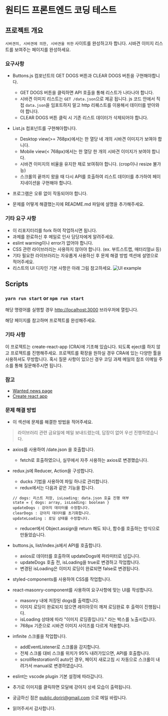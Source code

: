 # 원티드 프론트엔드 코딩 테스트

## 프로젝트 개요

`시바견의, 시바견에 의한, 시바견을 위한` 사이트를 완성하고자 합니다.
시바견 이미지 리스트를 보여주는 페이지를 완성하세요.

### 요구사항

- Buttons.js 컴포넌트의 GET DOGS 버튼과 CLEAR DOGS 버튼을 구현해야합니다.

  - GET DOGS 버튼을 클릭하면 API 호출을 통해 리스트가 나타나야 합니다.
  - 시바견 이미지 리스트는 `GET /data.json`으로 제공 됩니다. js 코드 안에서 직접 `data.json`을 임포트하지 말고 http 리퀘스트를 이용해서 데이터를 받아와야 합니다.
  - CLEAR DOGS 버튼 클릭 시 기존 리스트 데이터가 삭제되어야 합니다.

- List.js 컴포넌트를 구현해아합니다.

  - Desktop view(>= 768px)에서는 한 열당 네 개의 시바견 이미지가 보여야 합니다.
  - Mobile view(< 768px)에서는 한 열당 한 개의 시바견 이미지가 보여야 합니다.
  - 시바견 이미지의 비율을 유지한 채로 보여줘야 합니다. (crop이나 resize 불가능)
  - 스크롤의 끝까지 왔을 때 다시 API를 호출하여 리스트 데이터를 추가하여 페이지네이션을 구현해야 합니다.

- 프로그램은 오류 없이 작동되어야 합니다.
- 문제를 어떻게 해결했는지에 README.md 파일에 설명을 추가해주세요.

### 기타 요구 사항

- 이 리포지터리를 fork 하여 작업하시면 됩니다.
- 과제를 완료하신 후 메일로 인사 담당자에게 알려주세요.
- eslint warning이나 error가 없어야 합니다.
- CSS 관련 라이브러리는 사용하지 않아야 합니다. (ex. 부트스트랩, 매터리얼ui 등)
- 기타 필요한 라이브러리는 자유롭게 사용하신 후 문제 해결 방법 섹션에 설명으로 적어주세요.
- 리스트의 UI 디자인 기본 사항은 아래 그림 참고하세요.
  ![UI example](https://s3.ap-northeast-2.amazonaws.com/wanted-public/sample.jpg)

## Scripts

### `yarn run start` or `npm run start`

해당 명령어를 실행할 경우 [http://localhost:3000](http://localhost:3000) 브라우저에 열립니다.

해당 페이지를 참고하며 프로젝트를 완성해주세요.

### 기타 사항

이 프로젝트는 create-react-app (CRA)에 기초해 있습니다. 되도록 eject를 하지 않고 프로젝트를 진행해주세요.
프로젝트를 확장을 원하실 경우 CRA에 있는 다양한 툴을 사용하셔도 무방합니다.
혹시 질문 사항이 있으신 경우 코딩 과제 메일의 참조 이메일 주소를 통해 질문해주시면 됩니다.

### 참고

- [Wanted news page](https://www.wanted.co.kr/news)
- [Create react app](https://facebook.github.io/create-react-app/)

### 문제 해결 방법

- 이 섹션에 문제를 해결한 방법을 적어주세요.

> 라이브러리 관련 금요일에 메일 보내드렸는데, 답장이 없어 우선 진행하였습니다.

- axios를 사용하여 /date.json 을 호출합니다.

  - fetch로 호출하였으나, 실무에서 자주 사용하는 axios로 변경했습니다.

- redux.js에 Reducer, Action을 구성합니다.

  - ducks 기법을 사용하여 파일 하나로 관리합니다.
  - redux에서는 다음과 같은 기능을 합니다.

  ```
  // dogs: 리스트 저장, isLoading: data.json 호출 진행 여부
  state = { dogs: array, isLoading: boolean }
  updateDogs : 강아지 데이터를 수정합니다.
  clearDogs : 강아지 데이터를 초기화합니다.
  updateLoading : 로딩 상태를 수정합니다.
  ```

  - reducer에서 Object.assign을 return 해도 되나, 함수를 호출하는 방식으로 만들었습니다.

- buttons.js, list/index.js에서 API를 호출합니다.

  - axios로 데이터를 호출하여 updateDogs에 파라미터로 넘깁니다.
  - updateDogs 호출 전, isLoading을 true로 변경하고 작업합니다.
  - 변경된 isLoading은 이미지 로딩이 완료되면 false로 변경됩니다.

- styled-components를 사용하여 CSS를 작업합니다.

- react-masonry-component를 사용하여 요구사항에 맞는 UI를 작성합니다.

  - masonry 내에 저장된 dogs를 출력합니다.
  - 이미지 로딩이 완료되지 않으면 레이아웃이 깨져 로딩완료 후 출력이 진행됩니다.
  - isLoading 상태에 따라 "이미지 로딩중입니다." 라는 박스를 노출시킵니다.
  - 768px 기준으로 시바견 이미지 사이즈를 다르게 적용합니다.

- infinite 스크롤을 작업합니다.

  - addEventListener로 스크롤을 감지합니다.
  - 전체 스크롤 대비 스크롤 위치가 95% 내려가있으면, API를 호출합니다.
  - scrollRestoration이 auto인 경우, 페이지 새로고침 시 자동으로 스크롤이 내려가서 manual로 변경하였습니다.

- eslint는 vscode plugin 기본 설정에 따라갑니다.

- 추가로 이미지를 클릭하면 모달에 강아지 상세 모습이 출력됩니다.

- 궁금하신 점은 public.doriri@gmail.com 으로 메일 바랍니다.
- 읽어주셔서 감사합니다.
